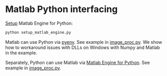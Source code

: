 # Matlab Python interfacing

[Setup](https://www.mathworks.com/help/matlab/matlab_external/install-the-matlab-engine-for-python.html)
Matlab Engine for Python:

```sh
python setup_matlab_engine.py
```

Matlab can use Python via
[pyenv](https://www.mathworks.com/help/matlab/ref/pyenv.html).
See example in [image_proc.py](./image_proc.m).
We show how to workaround issues with DLLs on Windows with Numpy and Matlab in the example.

Separately, Python can use Matlab via
[Matlab Engine for Python](https://www.mathworks.com/help/matlab/apiref/matlab.engine.matlabengine.html).
See example in [image_proc.py](./image_proc.py).

